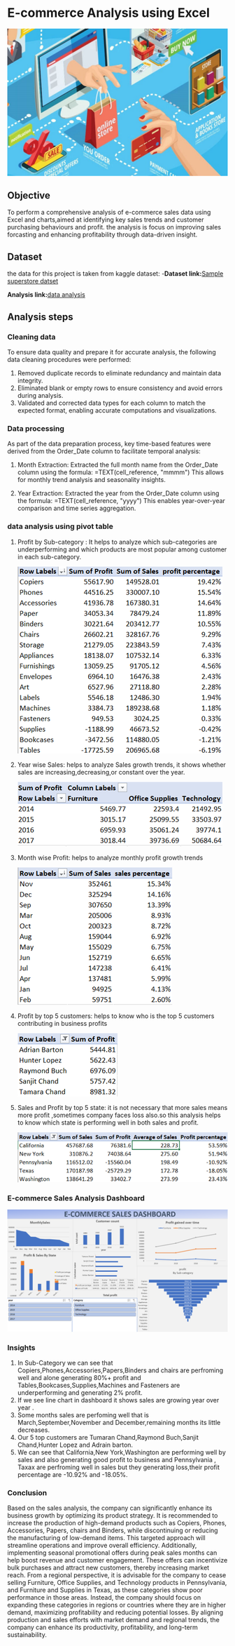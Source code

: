 # E-commerce Analysis using Excel
![Ecommerce sales logo](https://github.com/jyoti7770/sales_data_analysis/blob/main/worldwide-ecommerce-sales.jpg)

## Objective
To perform a comprehensive analysis of e-commerce sales data using Excel and charts,aimed at
identifying key sales trends and customer purchasing behaviours and profit.
the analysis is focus on improving sales forcasting and enhancing profitability through data-driven insight.

## Dataset
the data for this project is taken from kaggle dataset:
-**Dataset link:**[Sample superstore datset](https://github.com/jyoti7770/sales_data_analysis/blob/main/salesdata.csv)

**Analysis link:**[data analysis](https://github.com/jyoti7770/sales_data_analysis/blob/main/sales%20data%20analysis%20(1).xlsx)

## Analysis steps
### Cleaning data 
To ensure data quality and prepare it for accurate analysis, the following data cleaning procedures were performed:
 1. Removed duplicate records to eliminate redundancy and maintain data integrity.
 2. Eliminated blank or empty rows to ensure consistency and avoid errors during analysis.
 3. Validated and corrected data types for each column to match the expected format, enabling accurate computations and visualizations.

### Data processing
As part of the data preparation process, key time-based features were derived from the Order_Date column to facilitate temporal analysis:

1. Month Extraction:
 Extracted the full month name from the Order_Date column using the formula:
 =TEXT(cell_reference, "mmmm")
 This allows for monthly trend analysis and seasonality insights.

2. Year Extraction:
 Extracted the year from the Order_Date column using the formula:
 =TEXT(cell_reference, "yyyy")
 This enables year-over-year comparison and time series aggregation.

### data analysis using pivot table 
1. Profit by Sub-category :
   It helps to analyze which sub-categories are underperforming and which products are most popular among customer
   in each sub-category.

   ![image](https://github.com/jyoti7770/sales_data_analysis/blob/main/profit_by_sub_categories.png)
   
2. Year wise Sales:
   helps to analyze Sales growth trends, it shows whether sales are increasing,decreasing,or constant over the year.

   ![image](https://github.com/jyoti7770/sales_data_analysis/blob/main/year%20wise%20sales.png)
3. Month wise Profit:
   helps to analyze monthly profit growth trends

    ![image](https://github.com/jyoti7770/sales_data_analysis/blob/main/sales_by_month.png)
4. Profit by top 5 customers:
   helps to know who is the top 5 customers contributing in business profits

   ![image](https://github.com/jyoti7770/sales_data_analysis/blob/main/profit%20by%20top%205%20customer.png)
5. Sales and Profit by top 5 state:
    it is not necessary that more sales means more profit ,sometimes company faces loss also.so this analysis helps to know which state is performing
   well in both sales and profit.

   ![image](https://github.com/jyoti7770/sales_data_analysis/blob/main/profit_by_state.png)
### E-commerce Sales Analysis Dashboard 
![image](https://github.com/jyoti7770/sales_data_analysis/blob/main/E-commerce_sales_dashboard.png)
### Insights
1. In Sub-Category we can see that Copiers,Phones,Accessories,Papers,Binders and chairs are perfroming well and alone generating 80%+ profit 
   and Tables,Bookcases,Supplies,Machines and Fasteners are underperforming and generating 2% profit.
2. If we see line chart in dashboard it shows sales are growing year over year .
3. Some months sales are perfoming well that is March,September,November and December,remaining months its little decreases.
4. Our 5 top customers are Tumaran Chand,Raymond Buch,Sanjit Chand,Hunter Lopez and Adrain barton.
5. We can see that California,New York,Washington are performing well by sales and also generating good profit to business
   and Pennsylvania , Taxax are perfroming well in sales but they generating loss,their profit percentage are -10.92% and -18.05%.
 ### Conclusion 
 Based on the sales analysis, the company can significantly enhance its business growth by optimizing its product strategy. It is recommended to increase the production of high-demand products such as Copiers, Phones, Accessories, Papers, chairs and Binders, while discontinuing or reducing the manufacturing of low-demand items. This targeted approach will streamline operations and improve overall efficiency.
Additionally, implementing seasonal promotional offers during peak sales months can help boost revenue and customer engagement. These offers can incentivize bulk purchases and attract new customers, thereby increasing market reach.
From a regional perspective, it is advisable for the company to cease selling Furniture, Office Supplies, and Technology products in Pennsylvania, and Furniture and Supplies in Texas, as these categories show poor performance in those areas. Instead, the company should focus on expanding these categories in regions or countries where they are in higher demand, maximizing profitability and reducing potential losses.
By aligning production and sales efforts with market demand and regional trends, the company can enhance its productivity, profitability, and long-term sustainability.
